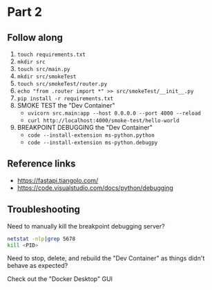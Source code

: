 # Part 2

## Follow along

1. `touch requirements.txt`
2. `mkdir src`
3. `touch src/main.py`
4. `mkdir src/smokeTest`
5. `touch src/smokeTest/router.py`
6. `echo "from .router import *" >> src/smokeTest/__init__.py`
7. `pip install -r requirements.txt`
8. SMOKE TEST the "Dev Container"
    - `uvicorn src.main:app --host 0.0.0.0 --port 4000 --reload`
    - `curl http://localhost:4000/smoke-test/hello-world`
9. BREAKPOINT DEBUGGING the "Dev Container"
    - `code --install-extension ms-python.python`
    - `code --install-extension ms-python.debugpy`

## Reference links

- https://fastapi.tiangolo.com/
- https://code.visualstudio.com/docs/python/debugging

## Troubleshooting

Need to manually kill the breakpoint debugging server?

```.sh
netstat -nlp|grep 5678
kill <PID>
```

Need to stop, delete, and rebuild the "Dev Container" as things didn't behave as expected?

Check out the "Docker Desktop" GUI
